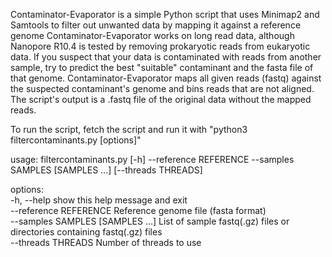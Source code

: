 Contaminator-Evaporator is a simple Python script that uses Minimap2 and Samtools to filter out unwanted data by mapping it against a reference genome
Contaminator-Evaporator works on long read data, although Nanopore R10.4 is tested by removing prokaryotic reads from eukaryotic data.
If you suspect that your data is contaminated with reads from another sample, try to predict the best "suitable" contaminant and the fasta file of that genome. 
Contaminator-Evaporator maps all given reads (fastq) against the suspected contaminant's genome and bins reads that are not aligned. The script's output is a .fastq file of the original data without the mapped reads.

To run the script, fetch the script and run it with "python3 filtercontaminants.py [options]"


usage: filtercontaminants.py [-h] --reference REFERENCE --samples SAMPLES [SAMPLES ...] [--threads THREADS]                                                                                     
                                                                                                                                                                                                                                                                                                                              
options:                                                                                                                                                                                              
  -h, --help                                                               show this help message and exit                                                                                                                                               
  --reference REFERENCE                                                    Reference genome file (fasta format)                                                                                                                                          
  --samples SAMPLES [SAMPLES ...]                                          List of sample fastq(.gz) files or directories containing fastq(.gz) files                                                                                                    
  --threads THREADS                                                        Number of threads to use                 
